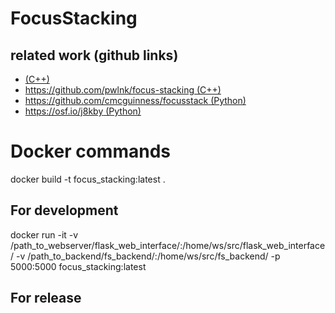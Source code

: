 # FocusStacking









## related work (github links)
* [ (C++)](https://github.com/PetteriAimonen/focus-stack)
* [https://github.com/pwlnk/focus-stacking (C++)](https://github.com/pwlnk/focus-stacking)
* [https://github.com/cmcguinness/focusstack (Python)](https://github.com/cmcguinness/focusstack)
* [https://osf.io/j8kby (Python)](https://osf.io/j8kby)





# Docker commands
docker build -t focus_stacking:latest .

## For development
docker run -it -v /path_to_webserver/flask_web_interface/:/home/ws/src/flask_web_interface/ -v /path_to_backend/fs_backend/:/home/ws/src/fs_backend/ -p 5000:5000 focus_stacking:latest

## For release







